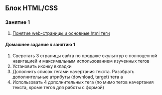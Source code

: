 ## Блок HTML/CSS

### Занятие 1
   1. [Понятие web-страницы и основные html теги](lesson1/tags.html)
   
#### Домашнее задание к занятию 1
   1. Сверстать 3 страницы сайта по продаже скульптур с полноценной навигацией и максимальным использованием изученных тегов
   2. Установить иконку вкладки 
   3. Дополнить список тегами начертания текста. 
   Разобрать дополнительные атрибуты (download,  target) тега a
   4. Использовать 4 дополнительных тега (по мимо тегов начертания текста, кроме тегов для работы с формой)
